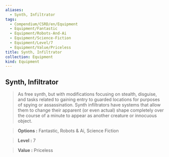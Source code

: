 ```yaml
---
aliases:
  - Synth, Infiltrator
tags:
  - Compendium/CSRD/en/Equipment
  - Equipment/Fantastic
  - Equipment/Robots-And-Ai
  - Equipment/Science-Fiction
  - Equipment/Level/7
  - Equipment/Value/Priceless
title: Synth, Infiltrator
collection: Equipment
kind: Equipment
---
```

## Synth, Infiltrator    
    
>As free synth, but with modifications focusing on stealth, disguise, and tasks related to gaining entry to guarded locations for purposes of spying or assassination. Synth infiltrators have systems that allow them to change their apparent (or even actual) shape completely over the course of a minute to appear as another creature or innocuous object.    
> **Options :** Fantastic, Robots & Ai, Science Fiction    
> **Level :** 7    
> **Value :** Priceless